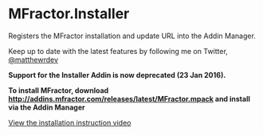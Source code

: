 # MFractor.Installer

Registers the MFractor installation and update URL into the Addin Manager.

Keep up to date with the latest features by following me on Twitter, [@matthewrdev](https://twitter.com/matthewrdev)

**Support for the Installer Addin is now deprecated (23 Jan 2016).**

**To install MFractor, download http://addins.mfractor.com/releases/latest/MFractor.mpack and install via the Addin Manager**

[View the installation instruction video](http://mfractorsoftware.wistia.com/medias/ytcnbyili9?embedType=iframe&videoWidth=640)




